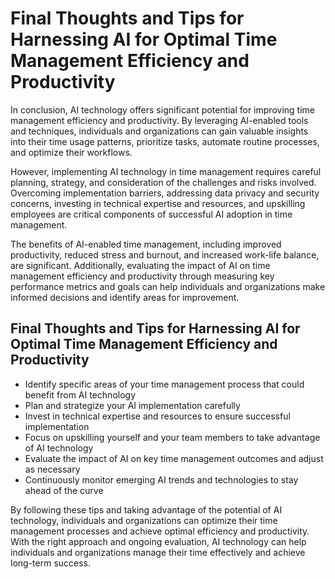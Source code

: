 Final Thoughts and Tips for Harnessing AI for Optimal Time Management Efficiency and Productivity
========================================================================================================================

In conclusion, AI technology offers significant potential for improving time management efficiency and productivity. By leveraging AI-enabled tools and techniques, individuals and organizations can gain valuable insights into their time usage patterns, prioritize tasks, automate routine processes, and optimize their workflows.

However, implementing AI technology in time management requires careful planning, strategy, and consideration of the challenges and risks involved. Overcoming implementation barriers, addressing data privacy and security concerns, investing in technical expertise and resources, and upskilling employees are critical components of successful AI adoption in time management.

The benefits of AI-enabled time management, including improved productivity, reduced stress and burnout, and increased work-life balance, are significant. Additionally, evaluating the impact of AI on time management efficiency and productivity through measuring key performance metrics and goals can help individuals and organizations make informed decisions and identify areas for improvement.

Final Thoughts and Tips for Harnessing AI for Optimal Time Management Efficiency and Productivity
-------------------------------------------------------------------------------------------------

* Identify specific areas of your time management process that could benefit from AI technology
* Plan and strategize your AI implementation carefully
* Invest in technical expertise and resources to ensure successful implementation
* Focus on upskilling yourself and your team members to take advantage of AI technology
* Evaluate the impact of AI on key time management outcomes and adjust as necessary
* Continuously monitor emerging AI trends and technologies to stay ahead of the curve

By following these tips and taking advantage of the potential of AI technology, individuals and organizations can optimize their time management processes and achieve optimal efficiency and productivity. With the right approach and ongoing evaluation, AI technology can help individuals and organizations manage their time effectively and achieve long-term success.


